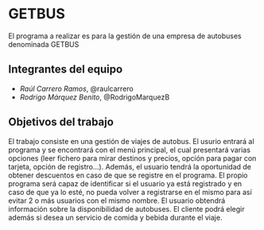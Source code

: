 # GETBUS

El programa a realizar es para la gestión de una empresa de autobuses denominada GETBUS

## Integrantes del equipo

- _Raúl Carrero Ramos_, @raulcarrero
- _Rodrigo Márquez Benito_, @RodrigoMarquezB

## Objetivos del trabajo

El trabajo consiste en una gestión de viajes de autobus. El usurio entrará al programa y se encontrará con el menú principal, 
el cual presentará varias opciones (leer fichero para mirar destinos y precios, opción para pagar con tarjeta, opción de registro...).
Además, el usuario tendrá la oportunidad de obtener descuentos en caso de que se registre en el programa. El propio programa será capaz
de identificar si el usuario ya está registrado y en caso de que ya lo esté, no pueda volver a registrarse en el mismo para así evitar
2 o más usuarios con el mismo nombre. El usuario obtendrá información sobre la disponibilidad de autobuses. 
El cliente podrá elegir además si desea un servicio de comida y bebida durante el viaje.
